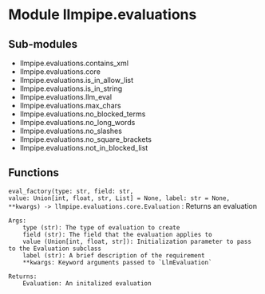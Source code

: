 Module llmpipe.evaluations
==========================

Sub-modules
-----------
* llmpipe.evaluations.contains_xml
* llmpipe.evaluations.core
* llmpipe.evaluations.is_in_allow_list
* llmpipe.evaluations.is_in_string
* llmpipe.evaluations.llm_eval
* llmpipe.evaluations.max_chars
* llmpipe.evaluations.no_blocked_terms
* llmpipe.evaluations.no_long_words
* llmpipe.evaluations.no_slashes
* llmpipe.evaluations.no_square_brackets
* llmpipe.evaluations.not_in_blocked_list

Functions
---------

`eval_factory(type: str, field: str, value: Union[int, float, str, List] = None, label: str = None, **kwargs) ‑> llmpipe.evaluations.core.Evaluation`
:   Returns an evaluation
    
    Args:
        type (str): The type of evaluation to create
        field (str): The field that the evaluation applies to
        value (Union[int, float, str]): Initialization parameter to pass to the Evaluation subclass
        label (str): A brief description of the requirement
        **kwargs: Keyword arguments passed to `LlmEvaluation`
    
    Returns:
        Evaluation: An initalized evaluation